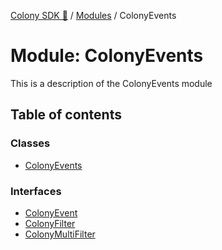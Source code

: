 [Colony SDK 🚀](../README.md) / [Modules](../modules.md) / ColonyEvents

# Module: ColonyEvents

This is a description of the ColonyEvents module

## Table of contents

### Classes

- [ColonyEvents](../classes/ColonyEvents.ColonyEvents-1.md)

### Interfaces

- [ColonyEvent](../interfaces/ColonyEvents.ColonyEvent.md)
- [ColonyFilter](../interfaces/ColonyEvents.ColonyFilter.md)
- [ColonyMultiFilter](../interfaces/ColonyEvents.ColonyMultiFilter.md)
